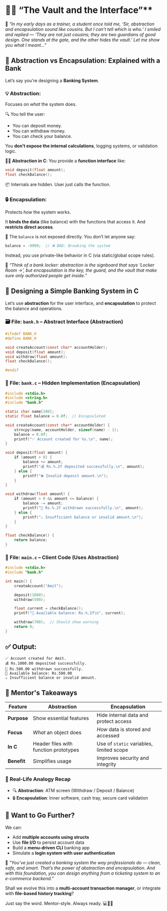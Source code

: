 
# 👨‍🏫 “The Vault and the Interface”**

🧓 *“In my early days as a trainer, a student once told me, ‘Sir, abstraction and encapsulation sound like cousins. But I can’t tell which is who.’ I smiled and replied — ‘They are not just cousins; they are two guardians of good design. One stands at the gate, and the other hides the vault.’ Let me show you what I meant…”*


## 🧠 **Abstraction vs Encapsulation: Explained with a Bank**

Let’s say you're designing a **Banking System**.


### 💡 **Abstraction**:

Focuses on *what* the system does.

🔍 You tell the user:

* You can deposit money.
* You can withdraw money.
* You can check your balance.

You **don’t expose the internal calculations**, logging systems, or validation logic.

🧑‍💻 **Abstraction in C**: You provide a **function interface** like:

```c
void deposit(float amount);
float checkBalance();
```

📦 Internals are hidden. User just calls the function.


### 🔒 **Encapsulation**:

Protects *how* the system works.

It **binds the data** (like balance) with the functions that access it. And **restricts direct access**.

🔐 The `balance` is not exposed directly. You don’t let anyone say:

```c
balance = -9999;  // ❌ BAD: Breaking the system
```

Instead, you use private-like behavior in C (via static/global scope rules).

🧓 *“Think of a bank locker: abstraction is the signboard that says ‘Locker Room →’, but encapsulation is the key, the guard, and the vault that make sure only authorized people get inside.”*

## 🏦 Designing a Simple Banking System in C

Let’s use **abstraction** for the user interface, and **encapsulation** to protect the balance and operations.


### 🗃️ File: `bank.h` – Abstract Interface (Abstraction)

```c
#ifndef BANK_H
#define BANK_H

void createAccount(const char* accountHolder);
void deposit(float amount);
void withdraw(float amount);
float checkBalance();

#endif
```

### 🧠 File: `bank.c` – Hidden Implementation (Encapsulation)

```c
#include <stdio.h>
#include <string.h>
#include "bank.h"

static char name[100];
static float balance = 0.0f;  // Encapsulated

void createAccount(const char* accountHolder) {
    strncpy(name, accountHolder, sizeof(name) - 1);
    balance = 0.0f;
    printf("✅ Account created for %s.\n", name);
}

void deposit(float amount) {
    if (amount > 0) {
        balance += amount;
        printf("💰 Rs.%.2f deposited successfully.\n", amount);
    } else {
        printf("❌ Invalid deposit amount.\n");
    }
}

void withdraw(float amount) {
    if (amount > 0 && amount <= balance) {
        balance -= amount;
        printf("💸 Rs.%.2f withdrawn successfully.\n", amount);
    } else {
        printf("⚠️ Insufficient balance or invalid amount.\n");
    }
}

float checkBalance() {
    return balance;
}
```


### 🚀 File: `main.c` – Client Code (Uses Abstraction)

```c
#include <stdio.h>
#include "bank.h"

int main() {
    createAccount("Amit");

    deposit(1000);
    withdraw(500);

    float current = checkBalance();
    printf("🏦 Available balance: Rs.%.2f\n", current);

    withdraw(700);  // Should show warning
    return 0;
}
```


## ✅ Output:

```
✅ Account created for Amit.
💰 Rs.1000.00 deposited successfully.
💸 Rs.500.00 withdrawn successfully.
🏦 Available balance: Rs.500.00
⚠️ Insufficient balance or invalid amount.
```

## 🧓 Mentor's Takeaways

| Feature     | Abstraction                           | Encapsulation                            |
| ----------- | ------------------------------------- | ---------------------------------------- |
| **Purpose** | Show essential features               | Hide internal data and protect access    |
| **Focus**   | *What* an object does                 | *How* data is stored and accessed        |
| **In C**    | Header files with function prototypes | Use of `static` variables, limited scope |
| **Benefit** | Simplifies usage                      | Improves security and integrity          |

### 💬 Real-Life Analogy Recap

* 🔍 **Abstraction**: ATM screen (Withdraw / Deposit / Balance)
* 🔒 **Encapsulation**: Inner software, cash tray, secure card validation


## 🚀 Want to Go Further?

We can:

* Add **multiple accounts using structs**
* Use **file I/O** to persist account data
* Build a **menu-driven CLI** banking app
* Simulate a **login system with user authentication**


🧓 *“You’ve just created a banking system the way professionals do — clean, safe, and smart. That’s the power of abstraction and encapsulation. And with this foundation, you can design anything from a ticketing system to an e-commerce backend.”*

Shall we evolve this into a **multi-account transaction manager**, or integrate with **file-based history tracking**?

Just say the word. Mentor-style. Always ready. 💻🔐🚀
